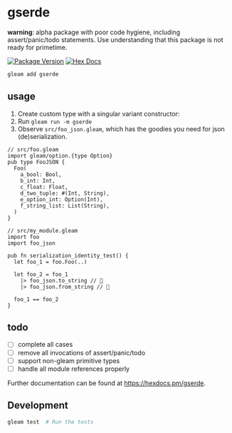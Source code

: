 # gserde

**warning**: alpha package with poor code hygiene, including assert/panic/todo
statements. Use understanding that this package is not ready for primetime.

[![Package Version](https://img.shields.io/hexpm/v/gserde)](https://hex.pm/packages/gserde)
[![Hex Docs](https://img.shields.io/badge/hex-docs-ffaff3)](https://hexdocs.pm/gserde/)

```sh
gleam add gserde
```

## usage

1. Create custom type with a singular variant constructor:
2. Run `gleam run -m gserde`
3. Observe `src/foo_json.gleam`, which has the goodies you need for json (de)serialization.

```gleam
// src/foo.gleam
import gleam/option.{type Option}
pub type FooJSON {
  Foo(
    a_bool: Bool,
    b_int: Int,
    c_float: Float,
    d_two_tuple: #(Int, String),
    e_option_int: Option(Int),
    f_string_list: List(String),
  )
}

// src/my_module.gleam
import foo
import foo_json

pub fn serialization_identity_test() {
  let foo_1 = foo.Foo(..)

  let foo_2 = foo_1
    |> foo_json.to_string // 👀
    |> foo_json.from_string // 👀

  foo_1 == foo_2
}
```

## todo

- [ ] complete all cases
- [ ] remove all invocations of assert/panic/todo
- [ ] support non-gleam primitive types
- [ ] handle all module references properly

Further documentation can be found at <https://hexdocs.pm/gserde>.

## Development

```sh
gleam test  # Run the tests
```

